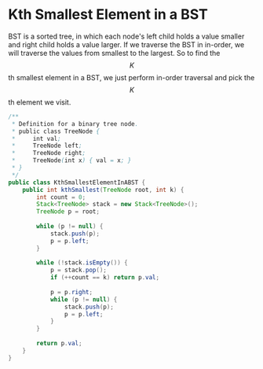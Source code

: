 # Kth Smallest Element in a BST

BST is a sorted tree, in which each node's left child holds a value smaller and right child holds
a value larger. If we traverse the BST in in-order, we will traverse the values from smallest to
the largest. So to find the $$K$$th smallest element in a BST, we just perform in-order traversal
and pick the $$K$$th element we visit.

```java
/**
 * Definition for a binary tree node.
 * public class TreeNode {
 *     int val;
 *     TreeNode left;
 *     TreeNode right;
 *     TreeNode(int x) { val = x; }
 * }
 */
public class KthSmallestElementInABST {
    public int kthSmallest(TreeNode root, int k) {
        int count = 0;
        Stack<TreeNode> stack = new Stack<TreeNode>();
        TreeNode p = root;
        
        while (p != null) {
            stack.push(p);
            p = p.left;
        }
        
        while (!stack.isEmpty()) {
            p = stack.pop();
            if (++count == k) return p.val;
            
            p = p.right;
            while (p != null) {
                stack.push(p);
                p = p.left;
            }
        }
        
        return p.val;
    }
}
```
